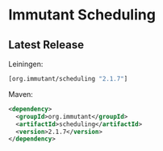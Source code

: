 # Immutant Scheduling

## Latest Release

Leiningen:

``` clj
[org.immutant/scheduling "2.1.7"]
```

Maven:

``` xml
<dependency>
  <groupId>org.immutant</groupId>
  <artifactId>scheduling</artifactId>
  <version>2.1.7</version>
</dependency>
```
